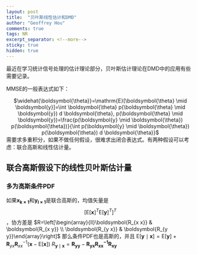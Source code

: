 ```yaml
---
layout: post
title:  "贝叶斯线性估计和DMD"
author: "Geoffrey Hou"
comments: true
tags: NR
excerpt_separator: <!--more-->
sticky: true
hidden: true
---
```


<head>
    <script src="https://cdn.mathjax.org/mathjax/latest/MathJax.js?config=TeX-AMS-MML_HTMLorMML" type="text/javascript"></script>
    <script type="text/x-mathjax-config">
        MathJax.Hub.Config({
            tex2jax: {
            skipTags: ['script', 'noscript', 'style', 'textarea', 'pre'],
            inlineMath: [['$','$']]
            }
        });
    </script>
</head>

最近在学习统计信号处理的估计理论部分，贝叶斯估计理论在DMD中的应用有些需要记录。<!--more-->

MMSE的一般表达式如下：
<center>$\widehat{\boldsymbol{\theta}}=\mathrm{E}[\boldsymbol{\theta} \mid \boldsymbol{y}]=\int \boldsymbol{\theta} p(\boldsymbol{\theta} \mid \boldsymbol{y}) d \boldsymbol{\theta}, p(\boldsymbol{\theta} \mid \boldsymbol{y})=\frac{p(\boldsymbol{y} \mid \boldsymbol{\theta}) p(\boldsymbol{\theta})}{\int p(\boldsymbol{y} \mid \boldsymbol{\theta}) p(\boldsymbol{\theta}) d \boldsymbol{\theta}}$</center>
需要求多重积分，如果不做任何假设，很难求出闭合表达式。有两种假设可以考虑：联合高斯和线性估计量。

## 联合高斯假设下的线性贝叶斯估计量
### 多为高斯条件PDF
如果$\boldsymbol{x_{k \times 1}}$和$\boldsymbol{y_{l \times 1}}$是联合高斯的，均值矢量是
$$
[\mathrm{E}[\boldsymbol{x}]^T \mathrm{E}[\boldsymbol{y}]^T]^T
$$，协方差是
$R=\left[\begin{array}{ll}\boldsymbol{R_{x x}} & \boldsymbol{R_{x y}} \\ \boldsymbol{R_{y x}} & \boldsymbol{R_{y y}}\end{array}\right]$
那么条件PDF也是高斯的，并且
$\mathrm{E}[\boldsymbol{y} \mid \boldsymbol{x}]=\mathrm{E}[\boldsymbol{y}]+\boldsymbol{R}_{y x} \boldsymbol{R}_{x x}^{-1}(\boldsymbol{x}-\mathrm{E}[\boldsymbol{x}])$
$R_{\boldsymbol{y} \mid \boldsymbol{x}}=\boldsymbol{R_{\boldsymbol{y} \boldsymbol{y}}}-\boldsymbol{R_{\boldsymbol{y} \boldsymbol{x}}} \boldsymbol{R_{\boldsymbol{x} \boldsymbol{x}}{ }^{-1}} \boldsymbol{R_{\boldsymbol{x} \boldsymbol{y}}}$
